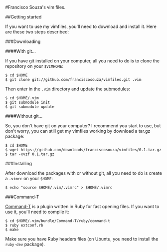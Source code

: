 #Francisco Souza's vim files.

##Getting started

If you want to use my vimfiles, you'll need to download and install it. Here are these two steps described:

###Downloading

####With git...

If you have git installed on your computer, all you need to do is to clone the repository on your ``$VIMHOME``:

    $ cd $HOME
    $ git clone git://github.com/franciscosouza/vimfiles.git .vim

Then enter in the ``.vim`` directory and update the submodules:

    $ cd $HOME/.vim
    $ git submodule init
    $ git submodule update

####Without git...

So, you don't have git on your computer? I recommend you start to use, but don't worry, you can still get my vimfiles working by download a tar.gz package:

    $ cd $HOME
    $ wget https://github.com/downloads/franciscosouza/vimfiles/0.1.tar.gz
    $ tar -xvzf 0.1.tar.gz

###Installing

After download the packages with or without git, 
all you need to do is create a ``.vimrc`` on your ``$HOME``:

    $ echo "source $HOME/.vim/.vimrc" > $HOME/.vimrc

###Command-T

[Command-T](https://github.com/wincent/Command-T) is a plugin written in Ruby for fast opening files. If you want to use it, you'll need to compile it:

    $ cd $HOME/.vim/bundle/Command-T/ruby/command-t
    $ ruby extconf.rb
    $ make

Make sure you have Ruby headers files (on Ubuntu, you need to install the ``ruby-dev`` package).
